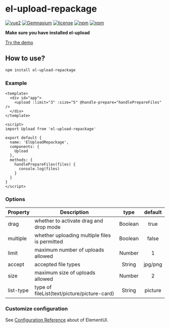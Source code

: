 # el-upload-repackage
 [![vue2](https://img.shields.io/badge/vue-2.x-brightgreen.svg)](https://vuejs.org/)
 [![Gemnasium](https://img.shields.io/gemnasium/mathiasbynens/he.svg)](https://github.com/mamba-in/el-upload-repackage)
 [![license](https://img.shields.io/github/license/mashape/apistatus.svg)](https://github.com/mamba-in/el-upload-repackage)
 [![npm](https://img.shields.io/npm/v/el-upload-repackage.svg)](https://www.npmjs.com/package/el-upload-repackage)
 [![npm](https://img.shields.io/npm/dm/el-upload-repackage.svg)](https://npmcharts.com/compare/el-upload-repackage)

**Make sure you have installed el-upload**

[Try the demo](https://mamba-in.github.io/el-upload-repackage/)

## How to use?
``` bash
npm install el-upload-repackage
```

### Example
``` vue
<template>
  <div id="app">
    <upload :limit="3" :size="5" @handle-prepare="handlePrepareFiles" />
  </div>
</template>

<script>
import Upload from 'el-upload-repackage'

export default {
  name: 'ElUploadRepackage',
  components: {
    Upload
  },
  methods: {
    handlePrepareFiles(files) {
      console.log(files)
    }
  }
}
</script>
```

### Options
|    Property    |    Description   |   type   |	default	|
| -----------------  | ---------------- | :--------: | :----------: |
| drag       | whether to activate drag and drop mode |Boolean| true |
| multiple   | whether uploading multiple files is permitted |Boolean | false |
| limit      | maximum number of uploads allowed | Number | 1 |
| accept     | accepted file types | String | jpg/png |
| size       | maximum size of uploads allowed | Number | 2 |
| list-type     | type of fileList(text/picture/picture-card) | String | picture |


### Customize configuration
See [Configuration Reference](https://element.eleme.cn/#/en-US/component/upload) about of ElementUI.
